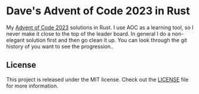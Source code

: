# Dave's Advent of Code 2023 in Rust

My [Advent of Code 2023][aoc-2023] solutions in Rust.  I use AOC as a learning
tool, so I never make it close to the top of the leader board.  In general I
do a non-elegant solution first and then go clean it up.  You can look through the
git history of you want to see the progression..

## License

This project is released under the MIT license.
Check out the [LICENSE](LICENSE) file for more information.

[aoc-2023]: https://adventofcode.com/2023